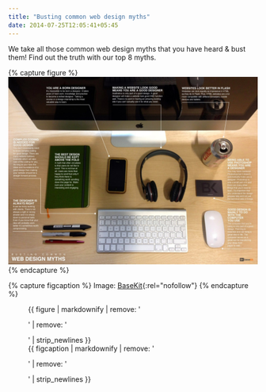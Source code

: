 ```yaml
---
title: "Busting common web design myths"
date: 2014-07-25T12:05:41+05:45
---
```


We take all those common web design myths that you have heard & bust them! Find out the truth with our top 8 myths.

{% capture figure %}
[![Busting common web design myths](/uploads/20140725-busting-common-web-design-myths.jpg)](/uploads/20140725-busting-common-web-design-myths.jpg)
{% endcapture %}

{% capture figcaption %}
Image: [BaseKit](http://www.basekit.com/){:rel="nofollow"}
{% endcapture %}

<figure>
  {{ figure | markdownify | remove: '<p>' | remove: '</p>' | strip_newlines }}
  <figcaption>{{ figcaption | markdownify | remove: '<p>' | remove: '</p>' | strip_newlines }}</figcaption>
</figure>
